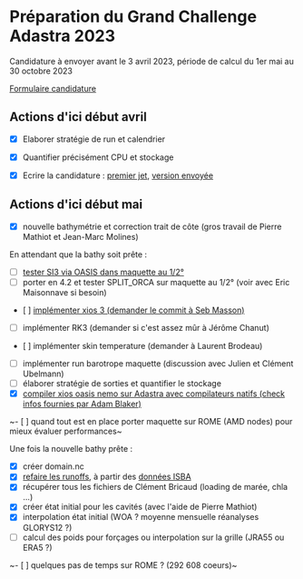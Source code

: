 # Préparation du Grand Challenge Adastra 2023

Candidature à envoyer avant le 3 avril 2023, période de calcul du 1er mai au 30 octobre 2023

[Formulaire candidature](https://docs.google.com/document/d/1sYsiWFdsBWbVlIHc4_Rdj9_NR8Cs5YrWHw384CFlBQ4/edit?usp=sharing)

## Actions d'ici début avril

  - [x] Elaborer stratégie de run et calendrier
  - [x] Quantifier précisément CPU et stockage
  - [x] Ecrire la candidature : [premier jet](https://docs.google.com/document/d/1sYsiWFdsBWbVlIHc4_Rdj9_NR8Cs5YrWHw384CFlBQ4/edit?usp=sharing), [version envoyée](https://cloud.univ-grenoble-alpes.fr/s/we26KHSYjbrAqkM)
  
  
## Actions d'ici début mai 

  -  [x] nouvelle bathymétrie et correction trait de côte (gros travail de Pierre Mathiot et Jean-Marc Molines)
  
En attendant que la bathy soit prête :

  - [ ] [tester SI3 via OASIS dans maquette au 1/2°](oasis.md)
  - [ ] porter en 4.2 et tester SPLIT_ORCA sur maquette au 1/2° (voir avec Eric Maisonnave si besoin)
  - [ ] [implémenter xios 3 (demander le commit à Seb Masson)](xios3.md)
  - [ ] implémenter RK3 (demander si c'est assez mûr à Jérôme Chanut)
  - [ ] implémenter skin temperature (demander à Laurent Brodeau)
  - [ ] implémenter run barotrope maquette (discussion avec Julien et Clément Ubelmann)
  - [ ] élaborer stratégie de sorties et quantifier le stockage
  - [x] [compiler xios oasis nemo sur Adastra avec compilateurs natifs (check infos fournies par Adam Blaker)](install_adastra.md)
  
 ~- [ ] quand tout est en place porter maquette sur ROME (AMD nodes) pour mieux évaluer performances~

Une fois la nouvelle bathy prête :
  
  - [x] créer domain.nc
  - [x] [refaire les runoffs](runoffs.md), à partir des [données ISBA](https://github.com/auraoupa/grand-challenge-adastra-ORCA36/tree/main/eORCA05/BUILD/RUNOFF)
  - [x] récupérer tous les fichiers de Clément Bricaud (loading de marée, chla ...)
  - [x] créer état initial pour les cavités (avec l'aide de Pierre Mathiot)
  - [x] interpolation état initial (WOA ? moyenne mensuelle réanalyses GLORYS12 ?)
  - [ ] calcul des poids pour forçages ou interpolation sur la grille (JRA55 ou ERA5 ?)
  
  ~- [ ] quelques pas de temps sur ROME ? (292 608 coeurs)~
  
